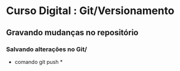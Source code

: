 # Curso Digital : Git/Versionamento

## Gravando mudanças no repositório

### Salvando alterações no Git/
* comando git push *
